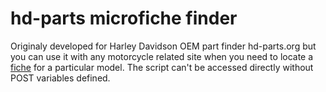 hd-parts microfiche finder
==========================

Originaly developed for Harley Davidson OEM part finder hd-parts.org but you can use it with any motorcycle related site when you need to locate 
a <a href="https://www.google.rs/search?q=microfiche&client=firefox-a&hs=brJ&rls=org.mozilla:en-US:official&channel=sb&tbm=isch&tbo=u&source=univ&sa=X&ei=-BotVPzuPOK_ygOV0YGIBQ&ved=0CCoQsAQ&biw=1920&bih=831#rls=org.mozilla:en-US:official&channel=sb&tbm=isch&q=harley+microfiche">fiche</a> for a particular model. 
The script can't be accessed directly without POST variables defined.  
